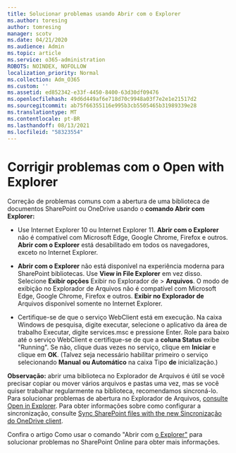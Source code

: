 ```yaml
---
title: Solucionar problemas usando Abrir com o Explorer
ms.author: toresing
author: tomresing
manager: scotv
ms.date: 04/21/2020
ms.audience: Admin
ms.topic: article
ms.service: o365-administration
ROBOTS: NOINDEX, NOFOLLOW
localization_priority: Normal
ms.collection: Adm_O365
ms.custom: ''
ms.assetid: ed852342-e33f-4450-8400-63d30df09476
ms.openlocfilehash: 49d6d449af6e718d70c9948a03f7e2e1e21517d2
ms.sourcegitcommit: ab75f66355116e995b3cb5505465b31989339e28
ms.translationtype: MT
ms.contentlocale: pt-BR
ms.lasthandoff: 08/13/2021
ms.locfileid: "58323554"
---
```

# <a name="fix-problems-with-open-with-explorer"></a>Corrigir problemas com o Open with Explorer

Correção de problemas comuns com a abertura de uma biblioteca de documentos SharePoint ou OneDrive usando o **comando Abrir com Explorer:** 
  
- Use Internet Explorer 10 ou Internet Explorer 11. **Abrir com o Explorer** não é compatível com Microsoft Edge, Google Chrome, Firefox e outros. **Abrir com o Explorer** está desabilitado em todos os navegadores, exceto no Internet Explorer. 
    
- **Abrir com o Explorer** não está disponível na experiência moderna para SharePoint bibliotecas. Use **View in File Explorer** em vez disso. Selecione **Exibir opções** Exibir no Explorador de \> **Arquivos**. O modo de exibição no Explorador de Arquivos não é compatível com Microsoft Edge, Google Chrome, Firefox e outros. **Exibir no Explorador de** Arquivos disponível somente no Internet Explorer. 
    
- Certifique-se de que o serviço WebClient está em execução. Na caixa Windows de pesquisa, digite executar, selecione o aplicativo da área de trabalho Executar, digite services.msc e pressione Enter. Role para baixo até o serviço WebClient e certifique-se de que a **coluna Status** exibe "Running". Se não, clique duas vezes no serviço, clique em **Iniciar** e clique em **OK**. (Talvez seja necessário habilitar primeiro o serviço selecionando **Manual** **ou Automático** na caixa Tipo **de** inicialização.) 
    
**Observação:** abrir uma biblioteca no Explorador de Arquivos é útil se você precisar copiar ou mover vários arquivos e pastas uma vez, mas se você quiser trabalhar regularmente na biblioteca, recomendamos sincroná-lo. Para solucionar problemas de abertura no Explorador de Arquivos, [consulte Open in Explorer](https://go.microsoft.com/fwlink/?linkid=871665). Para obter informações sobre como configurar a sincronização, consulte [Sync SharePoint files with the new Sincronização do OneDrive client](https://go.microsoft.com/fwlink/?linkid=871666).
  
Confira o artigo Como usar o comando "Abrir com [o Explorer"](https://docs.microsoft.com/sharepoint/support/lists-and-libraries/troubleshoot-issues-using-open-with-explorer) para solucionar problemas no SharePoint Online para obter mais informações. 
  

